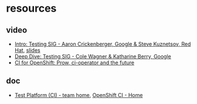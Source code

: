 # resources

## video

* [Intro: Testing SIG - Aaron Crickenberger, Google & Steve Kuznetsov, Red Hat](https://www.youtube.com/watch?v=7-_O41W3FRU), [slides](https://kccna18.sched.com/event/GrbJ/intro-testing-sig-aaron-crickenberger-google-steve-kuznetsov-red-hat)
* [Deep Dive: Testing SIG - Cole Wagner & Katharine Berry, Google](https://www.youtube.com/watch?v=1rwiKDTJILY)
* [CI for OpenShift: Prow, ci-operator and the future](https://www.youtube.com/watch?v=ANy-fZIFVlY)

## doc

* [Test Platform (CI) - team home](https://mojo.redhat.com/docs/DOC-1177573), [OpenShift CI - Home](https://mojo.redhat.com/docs/DOC-1177694)

